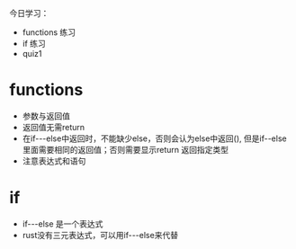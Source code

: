 今日学习：

+ functions 练习
+ if 练习
+ quiz1
# functions

+ 参数与返回值
+ 返回值无需return
+ 在if---else中返回时，不能缺少else，否则会认为else中返回(), 但是if--else 里面需要相同的返回值；否则需要显示return 返回指定类型
+ 注意表达式和语句

# if

+ if---else 是一个表达式
+ rust没有三元表达式，可以用if---else来代替